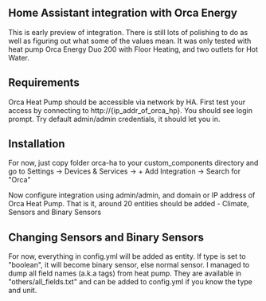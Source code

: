 ## Home Assistant integration with Orca Energy 

This is early preview of integration. There is still lots of polishing to do as well as figuring out what some of the values mean. It was only tested with heat pump Orca Energy Duo 200 with Floor Heating, and two outlets for Hot Water. 

## Requirements
Orca Heat Pump should be accessible via network by HA. First test your access by connecting to http://{ip_addr_of_orca_hp}. You should see login prompt. Try default admin/admin credentials, it should let you in.

## Installation
For now, just copy folder orca-ha to your custom_components directory and go to Settings -> Devices & Services -> + Add Integration -> Search for "Orca"

Now configure integration using admin/admin, and domain or IP address of Orca Heat Pump. That is it, around 20 entities should be added - Climate, Sensors and Binary Sensors

## Changing Sensors and Binary Sensors
For now, everything in config.yml will be added as entity. If type is set to "boolean", it will become binary sensor, else normal sensor. I managed to dump all field names (a.k.a tags) from heat pump. They are available in "others/all_fields.txt" and can be added to config.yml if you know the type and unit.